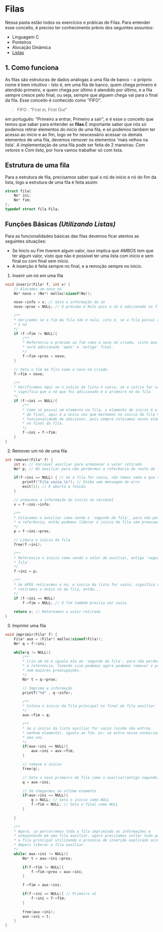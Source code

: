 # Filas
Nessa pasta estão todos os exercícios e práticas de Filas. 
Para entender esse conceito, é preciso ter conhecimento prévio dos seguintes assuntos:

- Linguagem C
- Ponteiros
- Alocação Dinâmica
- [Listas](https://github.com/iagonuvem/aeds-studies/tree/master/pt-br/linked-list)

## 1. Como funciona
As filas são estruturas de dados análogas à uma fila de banco - o próprio nome é bem intuitivo - Isto é, em uma fila de banco, quem chega primeiro é atendido primeiro, e quem chega por último é atendido por último, e a fila sempre cresce pelo final, ou seja, sempre que alguem chega vai para o final da fila. Esse conceito é conhecido como "FIFO".

> FIFO : "First in, First Out"

em português: "Primeiro a entrar, Primeiro a sair", e é esse o conceito que temos que saber para entender as **filas**.É importante saber que nós só podemos retirar elementos do início de uma fila, e só podemos também ter acesso ao inicio e ao fim, logo se for nescessário acessar os demais elementos de uma fila, devemos remover os elementos 'mais velhos na lista'. A implementação de uma fila pode ser feita de 2 maneiras: *Com vetores* e *Com lista*, por hora vamos trabalhar só com lista.

## Estrutura de uma fila 

Para a estrutura de fila, precisamos saber qual o nó de início e nó do fim da lista, logo a estrutura de uma fila é feita assim:

```c
struct fila{
	No* ini;
	No* fim;
};
typedef struct fila Fila;
```

## Funções Básicas *(Utilizando Listas)*
Para as funcionalidades básicas das filas devemos ficar atentos as seguintes situações:
- Se Inicio ou Fim tiverem algum valor, isso implica que AMBOS tem que ter algum valor, visto que não é possível ter uma lista com início e sem final ou com final sem início.
- A inserção é feita sempre no final, e a remoção sempre no inicio.

1. Inserir um nó em uma fila

```c
void inserir(Fila* f, int v) {
	// Alocamos um novo nó 
    No* novo = (No*) malloc(sizeof(No));

    novo->info = v; // Seta a informação do nó
    novo->prox = NULL; // O próximo é Nulo pois o nó é adicionado no fim.

    /**
	* Vericamos se o fim da fila não é nulo, isto é, se a fila possui ao menos
	* 1 nó
	*/
    if (f->fim != NULL){
    	/**
    	* Referencia o próximo ao fim como o novo nó criado, visto que este
    	* será adicionado 'após' o 'antigo' final.
    	*/
        f->fim->prox = novo; 
    }

    // Seta o fim da fila como o novo nó criado.
    f->fim = novo;

    /**
    * Verificamos aqui se o início da lista é vazio, se o início for vazio
    * significa que o nó que foi adicionado é o primeiro nó da fila
    */
    if (f->ini == NULL){
    	/**
    	* Como só possui um elemento na fila, o elemento de inicio é o mesmo
    	* do final, aqui é a única vez que mechemos no inicio da fila na 
    	* funcionalidade de adicionar, pois sempre colocamos novos elementos
    	* no final da fila.
    	*/
        f->ini = f->fim;
    }
}
```
2. Remover um nó de uma fila

```c
int remover(Fila* f) {
    int v; // Variável auxiliar para armazenar o valor retirado
    No* p; // Nó auxiliar para não perdermos a referência do resto da fila

    if(f->ini == NULL) { // Se a fila for vazia, não temos nada o que remover
        printf("Fila vazia.\n"); // Exibe uma mensagem de erro
        exit(1); // E aborta a função
    }

    // armazena a informação do inicio na variável
    v = f->ini->info;

    /**
    * Colocamos o auxiliar como sendo o 'segundo da fila', para não perdermos
    * a referência, então podemos liberar o inicio da fila sem preocupação.
    */
    p = f->ini->prox;

    // Libera o início da fila
    free(f->ini);

    /**
    * Referencia o inicio como sendo o valor da auxiliar, antigo 'segundo da
    * fila'
    */
    f->ini = p;

    /**
    * Se APÓS retirarmos o nó, o inicio da lista for vazio, significa que
    * retiramos o único nó da fila, então...
    */
    if (f->ini == NULL)
        f->fim = NULL; // O fim também precisa ser vazio
    
    return v; // Retornamos o valor retirado
}
```
3. Imprimir uma fila

```c
void imprimir(Fila* f) {
	Fila* aux = (Fila*) malloc(sizeof(Fila));
	No* q = f->ini;

	while(q != NULL){
		/**
		* Cria um nó e iguala ele ao 'segundo da fila', para não perder
		* a referencia, fazendo isso podemos agora podemos remover o primeiro
		* sem maiores preocupações.
		*/
		No* t = q->prox;

		// Imprime a informação
		printf("%d" , q->info);

		/**
		* Coloca o inicio da fila principal no final da fila auxiliar
		*/
		aux->fim = q;

		/**
		* Se o inicio da lista auxiliar for vazio (ainda não entrou
		* nenhum elemento), iguala ao fim. ps: só entra nesse condicional
		* uma vez.
		*/
		if(aux->ini == NULL){
			aux->ini = aux->fim;
		}

		// remove o inicio
		free(q);

		// Seta o novo primeiro da fila como o auxiliar(antigo segundo)
		q = aux->ini;

		// Se chegarmos ao ultimo elemento
		if(aux->ini == NULL){
			q = NULL; // Seta o inicio como NULL
			f->fim = NULL; // Seta o final como NULL
		}
		
	}

	/**
	* Agora, ja percorremos toda a fila imprimindo as informações e
	* armazenando em uma fila auxiliar, agora precisamos voltar tudo para
	* a fila principal utilizando o processo de inserção explicado acima e 
	* depois liberar a fila auxiliar.
	*/
	while( aux->ini != NULL){
		No* t = aux->ini->prox;

		if(f->fim != NULL){
			f->fim->prox = aux->ini;
		}

		f->fim = aux->ini;

		if(f->ini == NULL){ // Primeiro nó
			f->ini = f->fim;
		}
		
		free(aux->ini);
		aux->ini = t;
	}
}
```